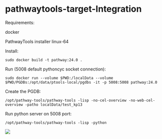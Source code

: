 # pathwaytools-target-Integration

Requirements:

docker

PathwayTools installer linux-64

Install:
```
sudo docker build -t pathway:24.0 .
```
Run (5008 default pythoncyc socket connection):
```
sudo docker run --volume $PWD:/localData --volume $PWD/PGDBs:/opt/data/ptools-local/pgdbs -it -p 5008:5008 pathway:24.0
```

Create the PGDB:
```
/opt/pathway-tools/pathway-tools -lisp -no-cel-overview -no-web-cel-overview -patho localData/test_kp13

```
Run python server on 5008 port:
```
/opt/pathway-tools/pathway-tools -lisp -python
```

<img src="https://docs.google.com/drawings/d/1yNp2wlEK0HYLAtRyw1voCTVYEGJ9KNBmqQun7bjWbB8/export/png"/>
